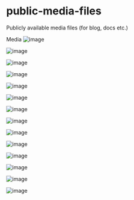 # public-media-files
Publicly available media files (for blog, docs etc.)

Media
![image](https://github.com/StubbornDeer/public-media-files/assets/91156314/87f3f3f5-a419-495f-8b5f-7bf31893c218)


![image](https://github.com/StubbornDeer/public-media-files/assets/91156314/394c01ff-e949-4634-8e67-7b611c27af8b)

![image](https://github.com/StubbornDeer/public-media-files/assets/91156314/51d2a046-5368-4acb-a492-4da1c649478c)

![image](https://github.com/StubbornDeer/public-media-files/assets/91156314/aa367b8d-6b28-44a5-a361-41a307cdfbdf)

![image](https://github.com/StubbornDeer/public-media-files/assets/91156314/06bc03b1-b960-4d33-a610-f087d8fc6cfb)

![image](https://github.com/StubbornDeer/public-media-files/assets/91156314/6b96c49a-7920-4669-873c-5d24cb81ce78)

![image](https://github.com/StubbornDeer/public-media-files/assets/91156314/bfe97803-9ea3-4233-af77-60c4cc77ec6d)

![image](https://github.com/StubbornDeer/public-media-files/assets/91156314/f84c0ef0-493e-493c-830e-aacb62804d46)


![image](https://github.com/StubbornDeer/public-media-files/assets/91156314/74395efc-d048-4b84-bcde-1a97c23789cc)

![image](https://github.com/StubbornDeer/public-media-files/assets/91156314/16e28a62-ef2e-4d1f-a924-7da7ef0d7943)

![image](https://github.com/StubbornDeer/public-media-files/assets/91156314/563f864e-ece6-45a6-8a3f-212529fdb305)

![image](https://github.com/StubbornDeer/public-media-files/assets/91156314/b4b12a7a-555a-4b81-a595-d9654dd37caf)

![image](https://github.com/StubbornDeer/public-media-files/assets/91156314/3aa21737-382c-4796-a96a-e4c7f91279e3)

![image](https://github.com/StubbornDeer/public-media-files/assets/91156314/ea03156f-a074-4c91-982f-626bcbf25646)

